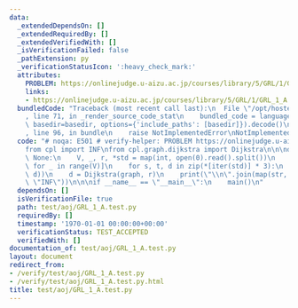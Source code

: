 ```yaml
---
data:
  _extendedDependsOn: []
  _extendedRequiredBy: []
  _extendedVerifiedWith: []
  _isVerificationFailed: false
  _pathExtension: py
  _verificationStatusIcon: ':heavy_check_mark:'
  attributes:
    PROBLEM: https://onlinejudge.u-aizu.ac.jp/courses/library/5/GRL/1/GRL_1_A
    links:
    - https://onlinejudge.u-aizu.ac.jp/courses/library/5/GRL/1/GRL_1_A
  bundledCode: "Traceback (most recent call last):\n  File \"/opt/hostedtoolcache/Python/3.9.2/x64/lib/python3.9/site-packages/onlinejudge_verify/documentation/build.py\"\
    , line 71, in _render_source_code_stat\n    bundled_code = language.bundle(stat.path,\
    \ basedir=basedir, options={'include_paths': [basedir]}).decode()\n  File \"/opt/hostedtoolcache/Python/3.9.2/x64/lib/python3.9/site-packages/onlinejudge_verify/languages/python.py\"\
    , line 96, in bundle\n    raise NotImplementedError\nNotImplementedError\n"
  code: "# noqa: E501 # verify-helper: PROBLEM https://onlinejudge.u-aizu.ac.jp/courses/library/5/GRL/1/GRL_1_A\n\
    from cpl import INF\nfrom cpl.graph.dijkstra import Dijkstra\n\n\ndef main() ->\
    \ None:\n    V, _, r, *std = map(int, open(0).read().split())\n    graph = [[]\
    \ for _ in range(V)]\n    for s, t, d in zip(*[iter(std)] * 3):\n        graph[s].append((t,\
    \ d))\n    d = Dijkstra(graph, r)\n    print(\"\\n\".join(map(str, d.cost)).replace(str(INF),\
    \ \"INF\"))\n\n\nif __name__ == \"__main__\":\n    main()\n"
  dependsOn: []
  isVerificationFile: true
  path: test/aoj/GRL_1_A.test.py
  requiredBy: []
  timestamp: '1970-01-01 00:00:00+00:00'
  verificationStatus: TEST_ACCEPTED
  verifiedWith: []
documentation_of: test/aoj/GRL_1_A.test.py
layout: document
redirect_from:
- /verify/test/aoj/GRL_1_A.test.py
- /verify/test/aoj/GRL_1_A.test.py.html
title: test/aoj/GRL_1_A.test.py
---
```

